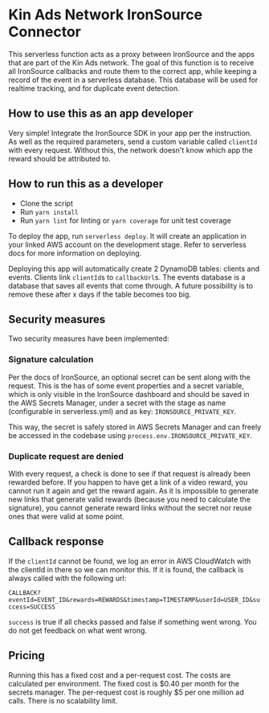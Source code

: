 # Kin Ads Network IronSource Connector

This serverless function acts as a proxy between IronSource and the apps that are part of the Kin Ads network.
The goal of this function is to receive all IronSource callbacks and route them to the correct app, while keeping
a record of the event in a serverless database. This database will be used for realtime tracking, and for
duplicate event detection.

## How to use this as an app developer

Very simple! Integrate the IronSource SDK in your app per the instruction. As well as the required parameters,
send a custom variable called `clientId` with every request. Without this, the network doesn't know which
app the reward should be attributed to.

## How to run this as a developer

- Clone the script
- Run `yarn install`
- Run `yarn lint` for linting or `yarn coverage` for unit test coverage

To deploy the app, run `serverless deploy`. It will create an application in your linked AWS account on the
development stage. Refer to serverless docs for more information on deploying.

Deploying this app will automatically create 2 DynamoDB tables: clients and events. Clients link `clientId`s
to `callbackUrl`s. The events database is a database that saves all events that come through. A future 
possibility is to remove these after x days if the table becomes too big.

## Security measures

Two security measures have been implemented:

### Signature calculation

Per the docs of IronSource, an optional secret can be sent along with the request. This is the has of some
event properties and a secret variable, which is only visible in the IronSource dashboard and should
be saved in the AWS Secrets Manager, under a secret with the stage as name (configurable in serverless.yml)
and as key: `IRONSOURCE_PRIVATE_KEY`.

This way, the secret is safely stored in AWS Secrets Manager and can freely be accessed in the codebase
using `process.env.IRONSOURCE_PRIVATE_KEY`.

### Duplicate request are denied

With every request, a check is done to see if that request is already been rewarded before. If you happen
to have get a link of a video reward, you cannot run it again and get the reward again. As it is impossible
to generate new links that generate valid rewards (because you need to calculate the signature), you cannot
generate reward links without the secret nor reuse ones that were valid at some point.

## Callback response

If the `clientId` cannot be found, we log an error in AWS CloudWatch with the clientId in there so we
can monitor this. If it is found, the callback is always called with the following url:

`CALLBACK?eventId=EVENT_ID&rewards=REWARDS&timestamp=TIMESTAMP&userId=USER_ID&success=SUCCESS`

`success` is true if all checks passed and false if something went wrong. You do not get feedback on what
went wrong.

## Pricing

Running this has a fixed cost and a per-request cost. The costs are calculated per environment.
The fixed cost is $0.40 per month for the secrets manager. The per-request cost is roughly $5 per one
million ad calls. There is no scalability limit.